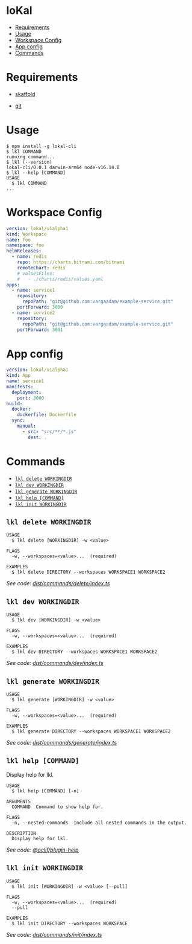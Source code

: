 loKal
=================

<!-- toc -->
* [Requirements](#requirements)
* [Usage](#usage)
* [Workspace Config](#workspace-config)
* [App config](#app-config)
* [Commands](#commands)
<!-- tocstop -->

# Requirements

- [skaffold](https://skaffold.dev/docs/install/#standalone-binary)

- [git](https://git-scm.com/downloads)
# Usage
<!-- usage -->
```sh-session
$ npm install -g lokal-cli
$ lkl COMMAND
running command...
$ lkl (--version)
lokal-cli/0.0.1 darwin-arm64 node-v16.14.0
$ lkl --help [COMMAND]
USAGE
  $ lkl COMMAND
...
```
<!-- usagestop -->

# Workspace Config

```yaml
version: lokal/v1alpha1
kind: Workspace
name: foo
namespace: foo
helmReleases:
  - name: redis
    repo: https://charts.bitnami.com/bitnami
    remoteChart: redis
    # valuesFiles:
    #   - ./charts/redis/values.yaml
apps:
  - name: service1
    repository:
      repoPath: "git@github.com:vargaadam/example-service.git"
    portForward: 3000
  - name: service2
    repository:
      repoPath: "git@github.com:vargaadam/example-service.git"
    portForward: 3001

```

# App config

```yaml
version: lokal/v1alpha1
kind: App
name: service1
manifests:
  deployment:
    port: 3000
build:
  docker:
    dockerfile: Dockerfile
  sync:
    manual:
      - src: "src/**/*.js"
        dest: .
```
# Commands
<!-- commands -->
* [`lkl delete WORKINGDIR`](#lkl-delete-workingdir)
* [`lkl dev WORKINGDIR`](#lkl-dev-workingdir)
* [`lkl generate WORKINGDIR`](#lkl-generate-workingdir)
* [`lkl help [COMMAND]`](#lkl-help-command)
* [`lkl init WORKINGDIR`](#lkl-init-workingdir)

## `lkl delete WORKINGDIR`

```
USAGE
  $ lkl delete [WORKINGDIR] -w <value>

FLAGS
  -w, --workspaces=<value>...  (required)

EXAMPLES
  $ lkl delete DIRECTORY --workspaces WORKSPACE1 WORKSPACE2
```

_See code: [dist/commands/delete/index.ts](https://github.com/vargaadam/lokal-cli/blob/v0.0.1/dist/commands/delete/index.ts)_

## `lkl dev WORKINGDIR`

```
USAGE
  $ lkl dev [WORKINGDIR] -w <value>

FLAGS
  -w, --workspaces=<value>...  (required)

EXAMPLES
  $ lkl dev DIRECTORY --workspaces WORKSPACE1 WORKSPACE2
```

_See code: [dist/commands/dev/index.ts](https://github.com/vargaadam/lokal-cli/blob/v0.0.1/dist/commands/dev/index.ts)_

## `lkl generate WORKINGDIR`

```
USAGE
  $ lkl generate [WORKINGDIR] -w <value>

FLAGS
  -w, --workspaces=<value>...  (required)

EXAMPLES
  $ lkl generate DIRECTORY --workspaces WORKSPACE1 WORKSPACE2
```

_See code: [dist/commands/generate/index.ts](https://github.com/vargaadam/lokal-cli/blob/v0.0.1/dist/commands/generate/index.ts)_

## `lkl help [COMMAND]`

Display help for lkl.

```
USAGE
  $ lkl help [COMMAND] [-n]

ARGUMENTS
  COMMAND  Command to show help for.

FLAGS
  -n, --nested-commands  Include all nested commands in the output.

DESCRIPTION
  Display help for lkl.
```

_See code: [@oclif/plugin-help](https://github.com/oclif/plugin-help/blob/v5.1.12/src/commands/help.ts)_

## `lkl init WORKINGDIR`

```
USAGE
  $ lkl init [WORKINGDIR] -w <value> [--pull]

FLAGS
  -w, --workspaces=<value>...  (required)
  --pull

EXAMPLES
  $ lkl init DIRECTORY --workspaces WORKSPACE
```

_See code: [dist/commands/init/index.ts](https://github.com/vargaadam/lokal-cli/blob/v0.0.1/dist/commands/init/index.ts)_
<!-- commandsstop -->
